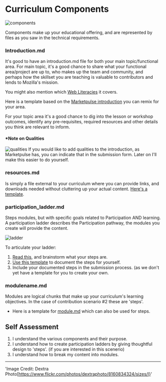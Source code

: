 # Curriculum Components

![components](https://farm8.staticflickr.com/7118/8160834324_94862c29db_b.jpg)

Components make up your educational offering, and are represented by files as you saw in the technical requirements.   

### Introduction.md

It's good to have an introduction.md file for both your main topic/functional area.   For main topic, it's a good chance to share what your functional area/project are up to, who makes up the team and community, and perhaps how the skillset you are teaching is valuable to contributors and lends to Mozilla's mission. 

You might also mention which [Web Literacies](https://wiki.mozilla.org/Webmaker/WebLiteracyMap) it covers.

Here is a template based on the [Marketpulse introduction](http://education.mozilla-community.org/modules/marketpulse/introduction/) you can remix for your area.

For your topic area it's a good chance to dig into the lesson or workshop outcomes, identify any pre-requisites, required resources and other details you think are relevant to inform.

#### *Note on Qualities
![qualities](http://content.screencast.com/users/sunnydeveloper/folders/Jing/media/05525190-3dce-4876-a2e9-65a41c8dde3b/00000396.png)
If you would like to add qualities to the introduction, as Marketpulse has, you can indicate that in the submission form. Later on I'll make this easier to do yourself.

### resources.md

Is simply a file external to your curriculum where you can provide links, and downloads needed without cluttering up your actual content.  [Here's a template]().

### participation_ladder.md

Steps modules, but with specific goals related to Participation AND learning. A participation ladder describes the Participation pathway, the modules you create will provide the content.

![ladder](http://content.screencast.com/users/sunnydeveloper/folders/Jing/media/c825eb52-b34d-4c14-a51a-5c5c743df536/00000398.png)

To articulate your ladder: 

1. [Read this](https://docs.google.com/presentation/d/1Ag1VjlVe4-Pw7UP43tjM64gU_atBe501uU6_t6v0amU/edit#slide=id.p), and brainstorm what your steps are.
2. [Use this template](https://docs.google.com/document/d/1POANDm-rUDmsjXCluxP1qoztZz_I3y8UXJGx8LVCfaw/edit) to document the steps for yourself.
3. Include your documented steps in the submission process. (as we don't yet have a template for you to create your own.


### modulename.md  

Modules are logical chunks that make up your curriculum's learning objectives. In the case of contribution scenario #2 these are 'steps'.  

* Here is a template for [module.md]() which can also be used for steps.

## Self Assessment

1. I understand the various components and their purpose.
2. I understand how to create participation ladders by giving thoughtful design to 'steps'.  (if you are interested in this scenerio)
3. I understand how to break my content into modules.

***

'Image Credit: Dextra Photo[https://www.flickr.com/photos/dextraphoto/8160834324/sizes/l}'